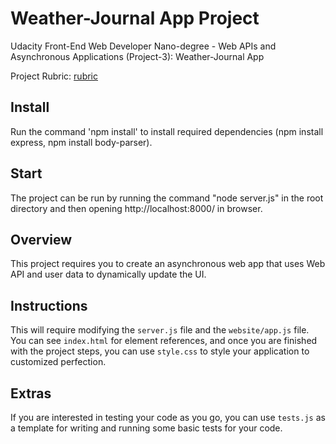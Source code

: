 # Weather-Journal App Project

Udacity Front-End Web Developer Nano-degree - Web APIs and Asynchronous Applications (Project-3): Weather-Journal App

Project Rubric: [rubric](https://review.udacity.com/#!/rubrics/2655/view)

## Install

Run the command 'npm install' to install required dependencies  (npm install express, npm install body-parser).

## Start

The project can be run by running the command "node server.js" in the root directory and then opening http://localhost:8000/ in browser.

## Overview

This project requires you to create an asynchronous web app that uses Web API and user data to dynamically update the UI.

## Instructions

This will require modifying the `server.js` file and the `website/app.js` file. You can see `index.html` for element references, and once you are finished with the project steps, you can use `style.css` to style your application to customized perfection.

## Extras

If you are interested in testing your code as you go, you can use `tests.js` as a template for writing and running some basic tests for your code.
